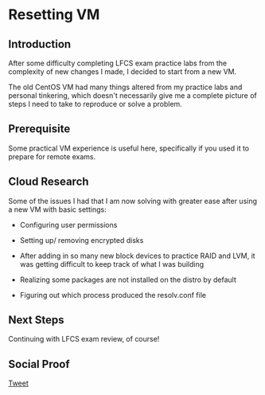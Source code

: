 # Resetting VM

## Introduction

After some difficulty completing LFCS exam practice labs from the complexity of new changes I made, I decided to start from a new VM.

The old CentOS VM had many things altered from my practice labs and personal tinkering, which doesn't necessarily give me a complete picture of steps I need to take to reproduce or solve a problem. 

## Prerequisite

Some practical VM experience is useful here, specifically if you used it to prepare for remote exams.

## Cloud Research

Some of the issues I had that I am now solving with greater ease after using a new VM with basic settings:

- Configuring user permissions 

- Setting up/ removing encrypted disks

- After adding in so many new block devices to practice RAID and LVM, it was getting difficult to keep track of what I was building

- Realizing some packages are not installed on the distro by default

- Figuring out which process produced the resolv.conf file

## Next Steps

Continuing with LFCS exam review, of course!

## Social Proof

[Tweet]()
